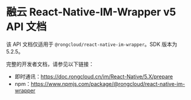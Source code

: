 # 融云 React-Native-IM-Wrapper v5 API 文档

该 API 文档仅适用于 `@rongcloud/react-native-im-wrapper`。SDK 版本为 5.2.5。

完整的开发者文档，请参见以下链接：

- 即时通讯：https://doc.rongcloud.cn/im/React-Native/5.X/prepare
- npm：https://www.npmjs.com/package/@rongcloud/react-native-im-wrapper

